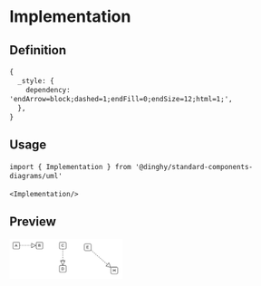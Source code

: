 # Implementation

## Definition

```
{
  _style: { 
    dependency: 'endArrow=block;dashed=1;endFill=0;endSize=12;html=1;',
  },
}
```

## Usage

```
import { Implementation } from '@dinghy/standard-components-diagrams/uml'

<Implementation/>
```

## Preview

<img src="./implementation.png" width="200"/>
